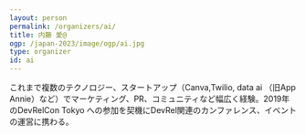 ```yaml
---
layout: person
permalink: /organizers/ai/
title: 内藤 愛@ 
ogp: /japan-2023/image/ogp/ai.jpg
type: organizer
id: ai
---
```

これまで複数のテクノロジー、スタートアップ（Canva,Twilio, data ai （旧App Annie）など）でマーケティング、PR、コミュニティなど幅広く経験。2019年のDevRelCon Tokyo への参加を契機にDevRel関連のカンファレンス、イベントの運営に携わる。
